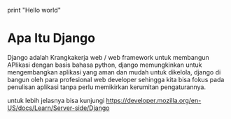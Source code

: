 print "Hello world"

# Apa Itu Django

Django adalah Krangkakerja web / web framework untuk membangun APlikasi dengan 
basis bahasa python, django memungkinkan untuk mengembangkan aplikasi yang aman dan mudah untuk
dikelola, django di bangun oleh para profesional web developer sehingga kita bisa fokus pada
penulisan aplikasi tanpa perlu memikirkan kerumitan pengaturannya.

untuk lebih jelasnya bisa kunjungi 
https://developer.mozilla.org/en-US/docs/Learn/Server-side/Django
